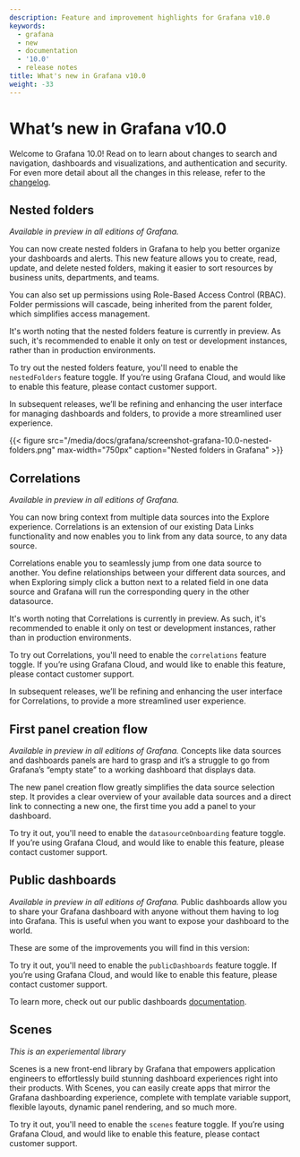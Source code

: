 ```yaml
---
description: Feature and improvement highlights for Grafana v10.0
keywords:
  - grafana
  - new
  - documentation
  - '10.0'
  - release notes
title: What's new in Grafana v10.0
weight: -33
---
```


# What’s new in Grafana v10.0

Welcome to Grafana 10.0! Read on to learn about changes to search and navigation, dashboards and visualizations, and authentication and security. For even more detail about all the changes in this release, refer to the [changelog](https://github.com/grafana/grafana/blob/master/CHANGELOG.md).

<!-- Template below
## Feature
[Generally available | Available in experimental/beta] in Grafana [Open Source, Enterprise, Cloud Free, Cloud Pro, Cloud Advanced]
Description. Include an overview of the feature and problem it solves, and where to learn more (like a link to the docs).
> **Note:** You must use relative references when linking to docs within the Grafana repo. Please do not use absolute URLs. For more information about relrefs, refer to [Links and references](/docs/writers-toolkit/writing-guide/references/).-->

## Nested folders

_Available in preview in all editions of Grafana._

You can now create nested folders in Grafana to help you better organize your dashboards and alerts. This new feature allows you to create, read, update, and delete nested folders, making it easier to sort resources by business units, departments, and teams.

You can also set up permissions using Role-Based Access Control (RBAC). Folder permissions will cascade, being inherited from the parent folder, which simplifies access management.

It's worth noting that the nested folders feature is currently in preview. As such, it's recommended to enable it only on test or development instances, rather than in production environments.

To try out the nested folders feature, you'll need to enable the `nestedFolders` feature toggle. If you’re using Grafana Cloud, and would like to enable this feature, please contact customer support.

In subsequent releases, we’ll be refining and enhancing the user interface for managing dashboards and folders, to provide a more streamlined user experience.

{{< figure src="/media/docs/grafana/screenshot-grafana-10.0-nested-folders.png" max-width="750px" caption="Nested folders in Grafana" >}}

## Correlations

_Available in preview in all editions of Grafana._

You can now bring context from multiple data sources into the Explore experience. Correlations is an extension of our existing Data Links functionality and now enables you to link from any data source, to any data source.

Correlations enable you to seamlessly jump from one data source to another. You define relationships between your different data sources, and when Exploring simply click a button next to a related field in one data source and Grafana will run the corresponding query in the other datasource.

It's worth noting that Correlations is currently in preview. As such, it's recommended to enable it only on test or development instances, rather than in production environments.

To try out Correlations, you'll need to enable the `correlations` feature toggle. If you’re using Grafana Cloud, and would like to enable this feature, please contact customer support.

In subsequent releases, we’ll be refining and enhancing the user interface for Correlations, to provide a more streamlined user experience.

## First panel creation flow

_Available in preview in all editions of Grafana._
Concepts like data sources and dashboards panels are hard to grasp and it’s a struggle to go from Grafana’s “empty state” to a working dashboard that displays data.

The new panel creation flow greatly simplifies the data source selection step. It provides a clear overview of your available data sources and a direct link to connecting a new one, the first time you add a panel to your dashboard.

To try it out, you'll need to enable the `datasourceOnboarding` feature toggle. If you’re using Grafana Cloud, and would like to enable this feature, please contact customer support.

## Public dashboards

_Available in preview in all editions of Grafana._
Public dashboards allow you to share your Grafana dashboard with anyone without them having to log into Grafana. This is useful when you want to expose your dashboard to the world.

These are some of the improvements you will find in this version:

<!--
- TODO:Improvements
-->

To try it out, you'll need to enable the `publicDashboards` feature toggle. If you’re using Grafana Cloud, and would like to enable this feature, please contact customer support.

To learn more, check out our public dashboards [documentation](https://grafana.com/docs/grafana/latest/dashboards/dashboard-public/?pg=blog&plcmt=body-txt).

## Scenes

_This is an experiemental library_

Scenes is a new front-end library by Grafana that empowers application engineers to effortlessly build stunning dashboard experiences right into their products. With Scenes, you can easily create apps that mirror the Grafana dashboarding experience, complete with template variable support, flexible layouts, dynamic panel rendering, and so much more.

To try it out, you'll need to enable the `scenes` feature toggle. If you’re using Grafana Cloud, and would like to enable this feature, please contact customer support.

<!--
- TODO: Add link to docs and resources
-->
